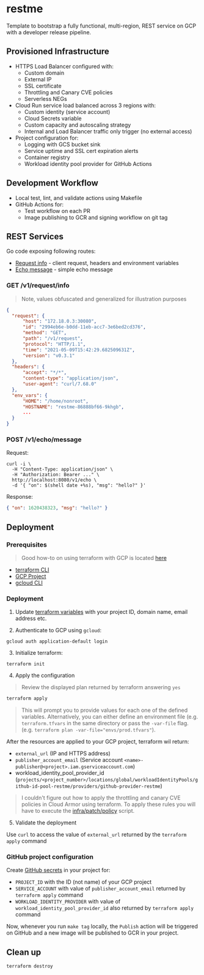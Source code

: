# restme

Template to bootstrap a fully functional, multi-region, REST service on GCP with a developer release pipeline.

## Provisioned Infrastructure

* HTTPS Load Balancer configured with:
  * Custom domain
  * External IP
  * SSL certificate
  * Throttling and Canary CVE policies
  * Serverless NEGs
* Cloud Run service load balanced across 3 regions with:
  * Custom identity (service account)
  * Cloud Secrets variable
  * Custom capacity and autoscaling strategy 
  * Internal and Load Balancer traffic only trigger (no external access)
* Project configuration for:
  * Logging with GCS bucket sink 
  * Service uptime and SSL cert expiration alerts
  * Container registry 
  * Workload identity pool provider for GitHub Actions
  
## Development Workflow 

* Local test, lint, and validate actions using Makefile
* GitHub Actions for:
  * Test workflow on each PR
  * Image publishing to GCR and signing workflow on git tag


## REST Services

Go code exposing following routes:

* [Request info](#getv1requestinfo) - client request, headers and environment variables 
* [Echo message](#postv1echomessage) - simple echo message 

### GET /v1/request/info

> Note, values obfuscated and generalized for illustration purposes

```json
{
  "request": {
      "host": "172.18.0.3:30080",
      "id": "2994eb6e-b0dd-11eb-acc7-3e6bed2cd376",
      "method": "GET",
      "path": "/v1/request",
      "protocol": "HTTP/1.1",
      "time": "2021-05-09T15:42:29.682509631Z",
      "version": "v0.3.1"
  },
  "headers": {
      "accept": "*/*",
      "content-type": "application/json",
      "user-agent": "curl/7.68.0"
  },
  "env_vars": {
      "HOME": "/home/nonroot",
      "HOSTNAME": "restme-86888bf66-9khgb",
      ...
  }
}
```

### POST /v1/echo/message

Request:

```shell
curl -i \
  -H "Content-Type: application/json" \
  -H "Authorization: Bearer ..." \
  http://localhost:8080/v1/echo \
  -d '{ "on": $(shell date +%s), "msg": "hello?" }'
```

Response: 

```json
{ "on": 1620438323, "msg": "hello?" }
```

## Deployment 

### Prerequisites 

> Good how-to on using terraform with GCP is located [here](https://cloud.google.com/community/tutorials/getting-started-on-gcp-with-terraform)

* [terraform CLI](https://www.terraform.io/downloads)
* [GCP Project](https://cloud.google.com/resource-manager/docs/creating-managing-projects)
* [gcloud CLI](https://cloud.google.com/sdk/gcloud)

### Deployment

1. Update [terraform variables](infra/variables.tf) with your project ID, domain name, email address etc.

2. Authenticate to GCP using `gcloud`:

```shell
gcloud auth application-default login
```

3. Initialize terraform:

```shell
terraform init
```

4. Apply the configuration

> Review the displayed plan returned by terraform answering `yes`

```sh
terraform apply
```

> This will prompt you to provide values for each one of the defined variables. Alternatively, you can either define an environment file (e.g. `terraform.tfvars` in the same directory or pass the `-var-file` flag. (e.g. `terraform plan -var-file="envs/prod.tfvars"`).

After the resources are applied to your GCP project, terraform wil return: 

* `external_url` (IP and HTTPS address) 
* `publisher_account_email` (Service account `<name>-publisher@<project>.iam.gserviceaccount.com`)
* workload_identity_pool_provider_id (`projects/<project_number>/locations/global/workloadIdentityPools/github-id-pool-restme/providers/github-provider-restme`)

> I couldn't figure out how to apply the throttling and canary CVE policies in Cloud Armor using terraform. To apply these rules you will have to execute the [infra/patch/policy](infra/patch/policy) script.

5. Validate the deployment 

Use `curl` to access the value of `external_url` returned by the `terraform apply` command

### GitHub project configuration 

Create [GitHub secrets](https://docs.github.com/en/actions/security-guides/encrypted-secrets) in your project for: 

* `PROJECT_ID` with the ID (not name) of your GCP project
* `SERVICE_ACCOUNT` with value of `publisher_account_email` returned by `terraform apply` command
* `WORKLOAD_IDENTITY_PROVIDER` with value of `workload_identity_pool_provider_id` also returned by `terraform apply` command

Now, whenever you run `make tag` locally, the `Publish` action will be triggered on GitHub and a new image will be published to GCR in your project. 

## Clean up

```sh
terraform destroy
```

